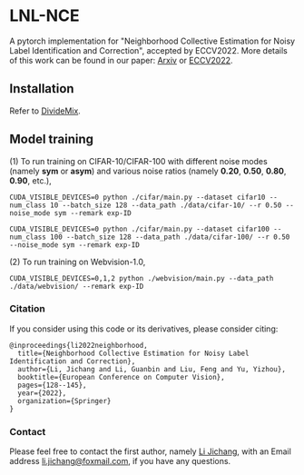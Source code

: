 # LNL-NCE
A pytorch implementation for "Neighborhood Collective Estimation for Noisy Label Identification and Correction", accepted by ECCV2022. More details of this work can be found in our paper: [Arxiv](https://arxiv.org/abs/2208.03207) or [ECCV2022](https://www.ecva.net/papers/eccv_2022/papers_ECCV/papers/136840126.pdf).


## Installation

Refer to  [DivideMix](https://github.com/LiJunnan1992/DivideMix).

## Model training

(1) To run training on CIFAR-10/CIFAR-100 with different noise modes (namely **sym** or **asym**) and various noise ratios (namely **0.20**, **0.50**, **0.80**, **0.90**, etc.),

`CUDA_VISIBLE_DEVICES=0 python ./cifar/main.py --dataset cifar10 --num_class 10 --batch_size 128 --data_path ./data/cifar-10/ --r 0.50 --noise_mode sym --remark exp-ID`

`CUDA_VISIBLE_DEVICES=0 python ./cifar/main.py --dataset cifar100 --num_class 100 --batch_size 128 --data_path ./data/cifar-100/ --r 0.50 --noise_mode sym --remark exp-ID`

(2) To run training on Webvision-1.0,

`CUDA_VISIBLE_DEVICES=0,1,2 python ./webvision/main.py --data_path ./data/webvision/ --remark exp-ID`

### Citation
If you consider using this code or its derivatives, please consider citing:

```
@inproceedings{li2022neighborhood,
  title={Neighborhood Collective Estimation for Noisy Label Identification and Correction},
  author={Li, Jichang and Li, Guanbin and Liu, Feng and Yu, Yizhou},
  booktitle={European Conference on Computer Vision},
  pages={128--145},
  year={2022},
  organization={Springer}
}
```
### Contact
Please feel free to contact the first author, namely [Li Jichang](https://lijichang.github.io/), with an Email address li.jichang@foxmail.com, if you have any questions.
